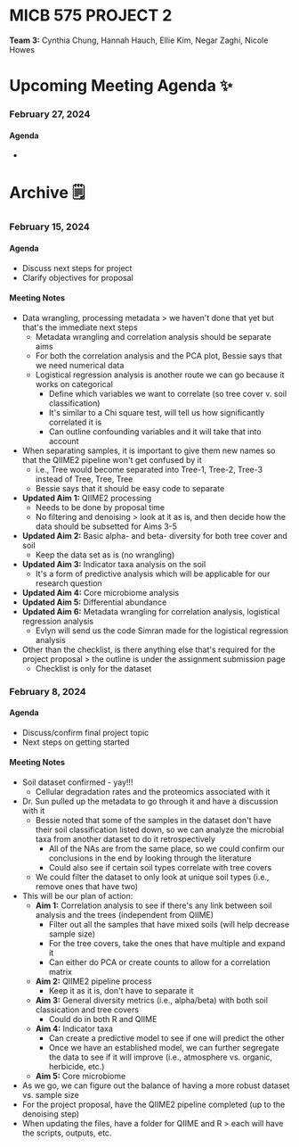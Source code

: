 # MICB 575 PROJECT 2
**Team 3:** Cynthia Chung, Hannah Hauch, Ellie Kim, Negar Zaghi, Nicole Howes

# Upcoming Meeting Agenda ✨
### February 27, 2024
#### Agenda
* 

# Archive 🗒️
### February 15, 2024
#### Agenda
* Discuss next steps for project
* Clarify objectives for proposal
#### Meeting Notes
* Data wrangling, processing metadata > we haven't done that yet but that's the immediate next steps
  * Metadata wrangling and correlation analysis should be separate aims
  * For both the correlation analysis and the PCA plot, Bessie says that we need numerical data
  * Logistical regression analysis is another route we can go because it works on categorical
    * Define which variables we want to correlate (so tree cover v. soil classification)
    * It's similar to a Chi square test, will tell us how significantly correlated it is
    * Can outline confounding variables and it will take that into account
* When separating samples, it is important to give them new names so that the QIIME2 pipeline won't get confused by it
  * i.e., Tree would become separated into Tree-1, Tree-2, Tree-3 instead of Tree, Tree, Tree
  * Bessie says that it should be easy code to separate
* **Updated Aim 1:** QIIME2 processing
  * Needs to be done by proposal time
  * No filtering and denoising > look at it as is, and then decide how the data should be subsetted for Aims 3-5
* **Updated Aim 2:** Basic alpha- and beta- diversity for both tree cover and soil 
  * Keep the data set as is (no wrangling)
* **Updated Aim 3:** Indicator taxa analysis on the soil
  * It's a form of predictive analysis which will be applicable for our research question
* **Updated Aim 4:** Core microbiome analysis
* **Updated Aim 5:** Differential abundance
* **Updated Aim 6:** Metadata wrangling for correlation analysis, logistical regression analysis
  * Evlyn will send us the code Simran made for the logistical regression analysis
* Other than the checklist, is there anything else that's required for the project proposal > the outline is under the assignment submission page
  * Checklist is only for the dataset 

### February 8, 2024
#### Agenda
* Discuss/confirm final project topic
* Next steps on getting started
#### Meeting Notes
* Soil dataset confirmed - yay!!!
  * Cellular degradation rates and the proteomics associated with it
* Dr. Sun pulled up the metadata to go through it and have a discussion with it
  * Bessie noted that some of the samples in the dataset don't have their soil classification listed down, so we can analyze the microbial taxa from another dataset to do it retrospectively
    * All of the NAs are from the same place, so we could confirm our conclusions in the end by looking through the literature
    * Could also see if certain soil types correlate with tree covers
  * We could filter the dataset to only look at unique soil types (i.e., remove ones that have two)
* This will be our plan of action:
  * **Aim 1:** Correlation analysis to see if there's any link between soil analysis and the trees (independent from QIIME)
    * Filter out all the samples that have mixed soils (will help decrease sample size)
    * For the tree covers, take the ones that have multiple and expand it
    * Can either do PCA or create counts to allow for a correlation matrix
  * **Aim 2:** QIIME2 pipeline process
    * Keep it as it is, don't have to separate it
  * **Aim 3:** General diversity metrics (i.e., alpha/beta) with both soil classication and tree covers
    * Could do in both R and QIIME
  * **Aim 4:** Indicator taxa
    * Can create a predictive model to see if one will predict the other
    * Once we have an established model, we can further segregate the data to see if it will improve (i.e., atmosphere vs. organic, herbicide, etc.)
  * **Aim 5:** Core microbiome
* As we go, we can figure out the balance of having a more robust dataset vs. sample size
* For the project proposal, have the QIIME2 pipeline completed (up to the denoising step)
* When updating the files, have a folder for QIIME and R > each will have the scripts, outputs, etc. 
